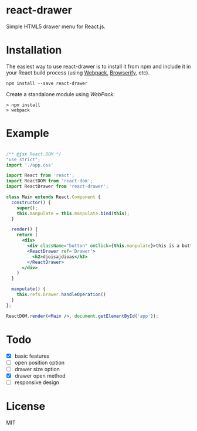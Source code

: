 react-drawer
==============

Simple HTML5 drawer menu for React.js.

Installation
============

The easiest way to use react-drawer is to install it from npm and include it in your React build process (using [Webpack](http://webpack.github.io/), [Browserify](http://browserify.org/), etc).

```
npm install --save react-drawer
```

Create a standalone module using *WebPack*:
```
> npm install
> webpack
```

Example
=====

```jsx

/** @jsx React.DOM */
"use strict";
import './app.css'

import React from 'react';
import ReactDOM from 'react-dom';
import ReactDrawer from 'react-drawer';

class Main extends React.Component {
  constructor() {
    super();
    this.manpulate = this.manpulate.bind(this);
  }

  render() {
    return (
      <div>
        <div className="button" onClick={this.manpulate}>this is a button</div>
        <ReactDrawer ref='Drawer'>
          <h2>djoisajdioas</h2>
        </ReactDrawer>
      </div>
    )
  }

  manpulate() {
    this.refs.Drawer.handleOperation()
  }
};

ReactDOM.render(<Main />, document.getElementById('app'));
```

Todo
========
- [x] basic features
- [ ] open position option
- [ ] drawer size option
- [x] drawer open method
- [ ] responsive design

License
=======

MIT
